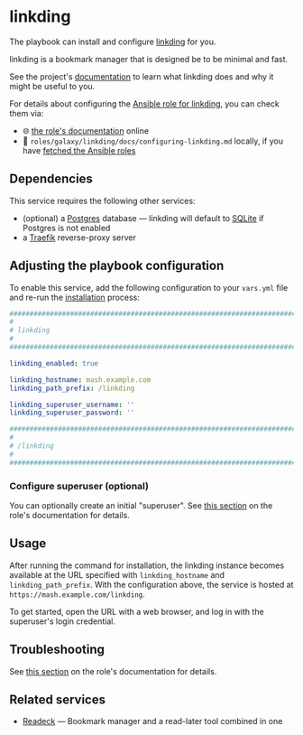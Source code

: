 <!--
SPDX-FileCopyrightText: 2020 - 2024 MDAD project contributors
SPDX-FileCopyrightText: 2020 - 2024 Slavi Pantaleev
SPDX-FileCopyrightText: 2020 Aaron Raimist
SPDX-FileCopyrightText: 2020 Chris van Dijk
SPDX-FileCopyrightText: 2020 Dominik Zajac
SPDX-FileCopyrightText: 2020 Mickaël Cornière
SPDX-FileCopyrightText: 2022 François Darveau
SPDX-FileCopyrightText: 2022 Julian Foad
SPDX-FileCopyrightText: 2022 Warren Bailey
SPDX-FileCopyrightText: 2023 - 2025 MASH project contributors
SPDX-FileCopyrightText: 2023 Antonis Christofides
SPDX-FileCopyrightText: 2023 Felix Stupp
SPDX-FileCopyrightText: 2023 Julian-Samuel Gebühr
SPDX-FileCopyrightText: 2023 Pierre 'McFly' Marty
SPDX-FileCopyrightText: 2024 - 2025 Suguru Hirahara

SPDX-License-Identifier: AGPL-3.0-or-later
-->

# linkding

The playbook can install and configure [linkding](https://linkding.link) for you.

linkding is a bookmark manager that is designed be to be minimal and fast.

See the project's [documentation](https://linkding.link/installation/) to learn what linkding does and why it might be useful to you.

For details about configuring the [Ansible role for linkding](https://github.com/mother-of-all-self-hosting/ansible-role-linkding), you can check them via:
- 🌐 [the role's documentation](https://github.com/mother-of-all-self-hosting/ansible-role-linkding/blob/main/docs/configuring-linkding.md) online
- 📁 `roles/galaxy/linkding/docs/configuring-linkding.md` locally, if you have [fetched the Ansible roles](../installing.md)

## Dependencies

This service requires the following other services:

- (optional) a [Postgres](postgres.md) database — linkding will default to [SQLite](https://www.sqlite.org/) if Postgres is not enabled
- a [Traefik](traefik.md) reverse-proxy server

## Adjusting the playbook configuration

To enable this service, add the following configuration to your `vars.yml` file and re-run the [installation](../installing.md) process:

```yaml
########################################################################
#                                                                      #
# linkding                                                             #
#                                                                      #
########################################################################

linkding_enabled: true

linkding_hostname: mash.example.com
linkding_path_prefix: /linkding

linkding_superuser_username: ''
linkding_superuser_password: ''

########################################################################
#                                                                      #
# /linkding                                                            #
#                                                                      #
########################################################################
```

### Configure superuser (optional)

You can optionally create an initial "superuser". See [this section](https://github.com/mother-of-all-self-hosting/ansible-role-linkding/blob/main/docs/configuring-linkding.md#configure-superuser-optional) on the role's documentation for details.

## Usage

After running the command for installation, the linkding instance becomes available at the URL specified with `linkding_hostname` and `linkding_path_prefix`. With the configuration above, the service is hosted at `https://mash.example.com/linkding`.

To get started, open the URL with a web browser, and log in with the superuser's login credential.

## Troubleshooting

See [this section](https://github.com/mother-of-all-self-hosting/ansible-role-linkding/blob/main/docs/configuring-linkding.md#troubleshooting) on the role's documentation for details.

## Related services

- [Readeck](readeck.md) — Bookmark manager and a read-later tool combined in one
